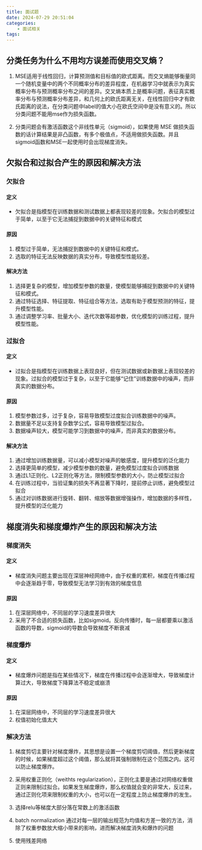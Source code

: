 ```yaml
---
title: 面试题
date: 2024-07-29 20:51:04
categories:
    - 面试相关
tags:
---
```


## 分类任务为什么不用均方误差而使用交叉熵？

1. MSE适用于线性回归，计算预测值和目标值的欧式距离。而交叉熵能够衡量同一个随机变量中的两个不同概率分布的差异程度，在机器学习中就表示为真实概率分布与预测概率分布之间的差异。交叉熵本质上是概率问题，表征真实概率分布与预测概率分布差异，和几何上的欧氏距离无关，在线性回归中才有欧氏距离的说法，在分类问题中label的值大小在欧氏空间中是没有意义的。所以分类问题不能用mse作为损失函数。

2. 分类问题会有激活函数这个非线性单元（sigmoid），如果使用 MSE 做损失函数的话计算结果是非凸函数，有多个极值点，不适用做损失函数。并且sigmoid函数和MSE一起使用时会出现梯度消失。

## 欠拟合和过拟合产生的原因和解决方法

### 欠拟合

#### 定义
- 欠拟合是指模型在训练数据和测试数据上都表现较差的现象。欠拟合的模型过于简单，以至于它无法捕捉到数据中的关键特征和模式

#### 原因
1. 模型过于简单，无法捕捉到数据中的关键特征和模式。
2. 选取的特征无法反映数据的真实分布，导致模型性能较差。

#### 解决方法
1. 选择更复杂的模型，增加模型参数的数量，使模型能够捕捉到数据中的关键特征和模式。
2. 通过特征选择、特征提取、特征组合等方法，选取有助于模型预测的特征，提升模型性能。
3. 通过调整学习率、批量大小、迭代次数等超参数，优化模型的训练过程，提升模型性能。

### 过拟合

#### 定义
- 过拟合是指模型在训练数据上表现良好，但在测试数据或新数据上表现较差的现象。过拟合的模型过于复杂，以至于它能够“记住”训练数据中的噪声，而非真实的数据分布。

#### 原因
1. 模型参数过多，过于复杂，容易导致模型过度拟合训练数据中的噪声。
2. 数据量不足以支持复杂数学公式，容易导致模型过拟合。
3. 数据噪声较大，模型可能学习到数据中的噪声，而非真实的数据分布。

#### 解决方法
1. 通过增加训练数据量，可以减小模型对噪声的敏感度，提升模型的泛化能力
2. 选择更简单的模型，减少模型参数的数量，避免模型过度拟合训练数据
3. 通过L1正则化、L2正则化等方法，限制模型参数的大小，防止模型过拟合
4. 在训练过程中，当验证集的损失不再显著下降时，提前停止训练，避免模型过拟合
5. 通过对训练数据进行旋转、翻转、缩放等数据增强操作，增加数据的多样性，提升模型的泛化能力

## 梯度消失和梯度爆炸产生的原因和解决方法

### 梯度消失

#### 定义

- 梯度消失问题主要出现在深层神经网络中，由于权重的累积，梯度在传播过程中会逐渐趋于零，导致模型无法学习到有效的梯度信息

#### 原因
1. 在深层网络中，不同层的学习速度差异很大
2. 采用了不合适的损失函数，比如sigmoid。反向传播时，每一层都要乘以激活函数的导数，sigmoid的导数会导致梯度不断衰减

### 梯度爆炸

#### 定义

- 梯度爆炸问题是指在某些情况下，梯度在传播过程中会逐渐增大，导致梯度计算过大，导致梯度下降算法不稳定或崩溃

#### 原因

1. 在深层网络中，不同层的学习速度差异很大
2. 权值初始化值太大

### 解决方法

1. 梯度剪切主要针对梯度爆炸，其思想是设置一个梯度剪切阈值，然后更新梯度的时候，如果梯度超过这个阈值，那么就将其强制限制在这个范围之内。这可以防止梯度爆炸。

2. 采用权重正则化（weithts regularization），正则化主要是通过对网络权重做正则来限制过拟合。如果发生梯度爆炸，那么权值就会变的非常大，反过来，通过正则化项来限制权重的大小，也可以在一定程度上防止梯度爆炸的发生。

3. 选择relu等梯度大部分落在常数上的激活函数

4.  batch normalization 通过对每一层的输出规范为均值和方差一致的方法，消除了权重参数放大缩小带来的影响，进而解决梯度消失和爆炸的问题

5. 使用残差网络